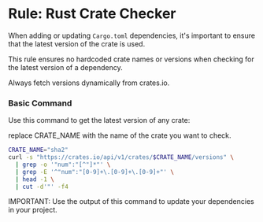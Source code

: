 # Rule: Rust Crate Checker

When adding or updating `Cargo.toml` dependencies, it's important to ensure that the latest version of the crate is used.

This rule ensures no hardcoded crate names or versions when checking for the latest version of a dependency. 

Always fetch versions dynamically from crates.io.

### Basic Command

Use this command to get the latest version of any crate:

replace CRATE_NAME with the name of the crate you want to check.

```bash
CRATE_NAME="sha2"
curl -s "https://crates.io/api/v1/crates/$CRATE_NAME/versions" \
  | grep -o '"num":"[^"]*"' \
  | grep -E '^"num":"[0-9]+\.[0-9]+\.[0-9]+"' \
  | head -1 \
  | cut -d'"' -f4
```

IMPORTANT: Use the output of this command to update your dependencies in your project.